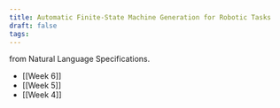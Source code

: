 ```yaml
---
title: Automatic Finite-State Machine Generation for Robotic Tasks
draft: false
tags:
---
```

 
from Natural Language Specifications.

- [[Week 6]]
- [[Week 5]]
- [[Week 4]]